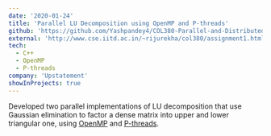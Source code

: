 ```yaml
---
date: '2020-01-24'
title: 'Parallel LU Decomposition using OpenMP and P-threads'
github: 'https://github.com/Yashpandey4/COL380-Parallel-and-Distributed-Programming/tree/master/1.%20OpenMP%20and%20P-threads'
external: 'http://www.cse.iitd.ac.in/~rijurekha/col380/assignment1.html'
tech:
  - C++
  - OpenMP
  - P-threads
company: 'Upstatement'
showInProjects: true
---
```


Developed two parallel implementations of LU decomposition that use Gaussian elimination to factor a dense matrix into upper and lower triangular one, using [OpenMP](https://www.openmp.org/) and [P-threads](https://computing.llnl.gov/tutorials/pthreads/).